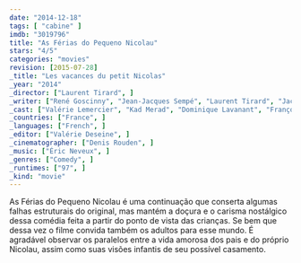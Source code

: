 ```yaml
---
date: "2014-12-18"
tags: [ "cabine" ]
imdb: "3019796"
title: "As Férias do Pequeno Nicolau"
stars: "4/5"
categories: "movies"
revision: [2015-07-28]
_title: "Les vacances du petit Nicolas"
_year: "2014"
_director: ["Laurent Tirard", ]
_writer: ["René Goscinny", "Jean-Jacques Sempé", "Laurent Tirard", "Jaco Van Dormael", "Grégoire Vigneron", ]
_cast: ["Valérie Lemercier", "Kad Merad", "Dominique Lavanant", "François-Xavier Demaison", "Bouli Lanners", "Mathéo Boisselier", "Luca Zingaretti", "Judith Henry", "Francis Perrin", ]
_countries: ["France", ]
_languages: ["French", ]
_editor: ["Valérie Deseine", ]
_cinematographer: ["Denis Rouden", ]
_music: ["Éric Neveux", ]
_genres: ["Comedy", ]
_runtimes: ["97", ]
_kind: "movie"
---
```

As Férias do Pequeno Nicolau é uma continuação que conserta algumas falhas estruturais do original, mas mantém a doçura e o carisma nostálgico dessa comédia feita a partir do ponto de vista das crianças. Se bem que dessa vez o filme convida também os adultos para esse mundo. É agradável observar os paralelos entre a vida amorosa dos pais e do próprio Nicolau, assim como suas visões infantis de seu possível casamento.
